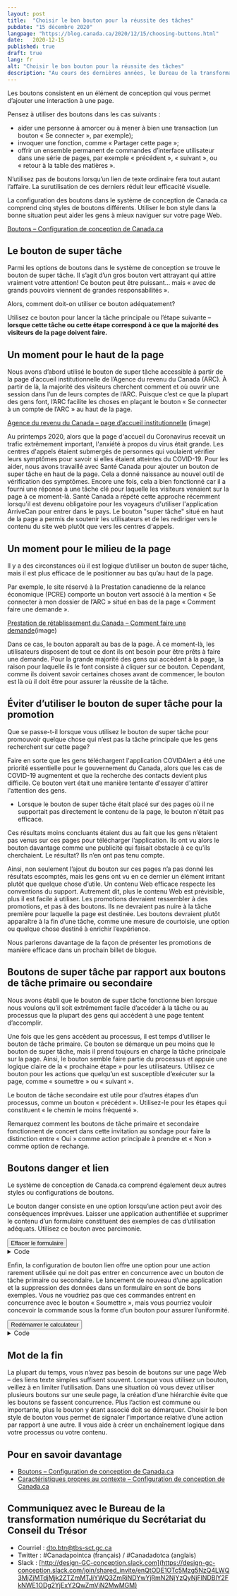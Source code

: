 ```yaml
---
layout: post
title:  "Choisir le bon bouton pour la réussite des tâches"
pubdate: "15 décembre 2020"
langpage: "https://blog.canada.ca/2020/12/15/choosing-buttons.html"
date:   2020-12-15
published: true
draft: true
lang: fr
alt: "Choisir le bon bouton pour la réussite des tâches"
description: "Au cours des dernières années, le Bureau de la transformation numérique a étudié l’utilisation de listes de vérification interactives pour simplifier la façon dont nous présentons les critères d’admissibilité."
---
```

Les boutons consistent en un élément de conception qui vous permet d’ajouter une interaction à une page. 

Pensez à utiliser des boutons dans les cas suivants :

*	aider une personne à amorcer ou à mener à bien une transaction (un bouton «&nbsp;Se connecter&nbsp;», par exemple);
*	invoquer une fonction, comme «&nbsp;Partager cette page&nbsp;»;
*	offrir un ensemble permanent de commandes d’interface utilisateur dans une série de pages, par exemple «&nbsp;précédent&nbsp;», «&nbsp;suivant&nbsp;», ou «&nbsp;retour à la table des matières&nbsp;».

N’utilisez pas de boutons lorsqu’un lien de texte ordinaire fera tout autant l’affaire. La surutilisation de ces derniers réduit leur efficacité visuelle.

La configuration des boutons dans le système de conception de Canada.ca comprend cinq styles de boutons différents. Utiliser le bon style dans la bonne situation peut aider les gens à mieux naviguer sur votre page Web. 

[Boutons – Configuration de conception de Canada.ca](https://conception.canada.ca/configurations-conception-communes/boutons.html)

## Le bouton de super tâche

Parmi les options de boutons dans le système de conception se trouve le bouton de super tâche. Il s’agit d’un gros bouton vert attrayant qui attire vraiment votre attention! Ce bouton peut être puissant... mais «&nbsp;avec de grands pouvoirs viennent de grandes responsabilités&nbsp;». 

Alors, comment doit-on utiliser ce bouton adéquatement?

Utilisez ce bouton pour lancer la tâche principale ou l’étape suivante – **lorsque cette tâche ou cette étape correspond à ce que la majorité des visiteurs de la page doivent faire.**

## Un moment pour le haut de la page

Nous avons d’abord utilisé le bouton de super tâche accessible à partir de la page d’accueil institutionnelle de l’Agence du revenu du Canada (ARC). À partir de là, la majorité des visiteurs cherchent comment et où ouvrir une session dans l’un de leurs comptes de l’ARC. Puisque c’est ce que la plupart des gens font, l’ARC facilite les choses en plaçant le bouton «&nbsp;Se connecter à un compte de l’ARC&nbsp;» au haut de la page.

[Agence du revenu du Canada – page d’accueil institutionnelle](https://www.canada.ca/fr/agence-revenu.html) (image)

Au printemps 2020, alors que la page d'accueil du Coronavirus recevait un trafic extrêmement important, l'anxiété à propos du virus était grande. Les centres d'appels étaient submergés de personnes qui voulaient vérifier leurs symptômes pour savoir si elles étaient atteintes du COVID-19. Pour les aider, nous avons travaillé avec Santé Canada pour ajouter un bouton de super tâche en haut de la page. Cela a donné naissance au nouvel outil de vérification des symptômes. Encore une fois, cela a bien fonctionné car il a fourni une réponse à une tâche clé pour laquelle les visiteurs venaient sur la page à ce moment-là. Santé Canada a répété cette approche récemment lorsqu'il est devenu obligatoire pour les voyageurs d'utiliser l'application ArriveCan pour entrer dans le pays. Le bouton "super tâche" situé en haut de la page a permis de soutenir les utilisateurs et de les rediriger vers le contenu du site web plutôt que vers les centres d'appels. 

## Un moment pour le milieu de la page

Il y a des circonstances où il est logique d’utiliser un bouton de super tâche, mais il est plus efficace de le positionner au bas qu’au haut de la page. 

Par exemple, le site réservé à la Prestation canadienne de la relance économique (PCRE) comporte un bouton vert associé à la mention «&nbsp;Se connecter à mon dossier de l’ARC&nbsp;» situé en bas de la page «&nbsp;Comment faire une demande&nbsp;». 

[Prestation de rétablissement du Canada – Comment faire une demande](https://www.canada.ca/fr/agence-revenu/services/prestations/prestation-relance-economique/pcre-comment-demande.html)(image)

Dans ce cas, le bouton apparaît au bas de la page. À ce moment-là, les utilisateurs disposent de tout ce dont ils ont besoin pour être prêts à faire une demande. Pour la grande majorité des gens qui accèdent à la page, la raison pour laquelle ils le font consiste à cliquer sur ce bouton. Cependant, comme ils doivent savoir certaines choses avant de commencer, le bouton est là où il doit être pour assurer la réussite de la tâche.

## Éviter d’utiliser le bouton de super tâche pour la promotion

Que se passe-t-il lorsque vous utilisez le bouton de super tâche pour promouvoir quelque chose qui n’est pas la tâche principale que les gens recherchent sur cette page?

Faire en sorte que les gens téléchargent l'application COVIDAlert a été une priorité essentielle pour le gouvernement du Canada, alors que les cas de COVID-19 augmentent et que la recherche des contacts devient plus difficile. Ce bouton vert était une manière tentante d'essayer d'attirer l'attention des gens. 

* Lorsque le bouton de super tâche était placé sur des pages où il ne supportait pas directement le contenu de la page, le bouton n'était pas efficace. 

Ces résultats moins concluants étaient dus au fait que les gens n’étaient pas venus sur ces pages pour télécharger l’application. Ils ont vu alors le bouton davantage comme une publicité qui faisait obstacle à ce qu’ils cherchaient. Le résultat? Ils n’en ont pas tenu compte.

Ainsi, non seulement l’ajout du bouton sur ces pages n’a pas donné les résultats escomptés, mais les gens ont vu en ce dernier un élément irritant plutôt que quelque chose d’utile. Un contenu Web efficace respecte les conventions du support. Autrement dit, plus le contenu Web est prévisible, plus il est facile à utiliser. Les promotions devraient ressembler à des promotions, et pas à des boutons. Ils ne devraient pas nuire à la tâche première pour laquelle la page est destinée. Les boutons devraient plutôt apparaître à la fin d’une tâche, comme une mesure de courtoisie, une option ou quelque chose destiné à enrichir l’expérience.

Nous parlerons davantage de la façon de présenter les promotions de manière efficace dans un prochain billet de blogue.

## Boutons de super tâche par rapport aux boutons de tâche primaire ou secondaire

Nous avons établi que le bouton de super tâche fonctionne bien lorsque nous voulons qu’il soit extrêmement facile d’accéder à la tâche ou au processus que la plupart des gens qui accèdent à une page tentent d’accomplir.

Une fois que les gens accèdent au processus, il est temps d’utiliser le bouton de tâche primaire. Ce bouton se démarque un peu moins que le bouton de super tâche, mais il prend toujours en charge la tâche principale sur la page. Ainsi, le bouton semble faire partie du processus et appuie une logique claire de la «&nbsp;prochaine étape&nbsp;» pour les utilisateurs. Utilisez ce bouton pour les actions que quelqu’un est susceptible d’exécuter sur la page, comme «&nbsp;soumettre&nbsp;» ou «&nbsp;suivant&nbsp;».

Le bouton de tâche secondaire est utile pour d’autres étapes d’un processus, comme un bouton «&nbsp;précédent&nbsp;». Utilisez-le pour les étapes qui constituent «&nbsp;le chemin le moins fréquenté&nbsp;».

Remarquez comment les boutons de tâche primaire et secondaire fonctionnent de concert dans cette invitation au sondage pour faire la distinction entre «&nbsp;Oui&nbsp;» comme action principale à prendre et «&nbsp;Non&nbsp;» comme option de rechange.

## Boutons danger et lien

Le système de conception de Canada.ca comprend également deux autres styles ou configurations de boutons.

Le bouton danger consiste en une option lorsqu’une action peut avoir des conséquences imprévues. Laisser une application authentifiée et supprimer le contenu d’un formulaire constituent des exemples de cas d’utilisation adéquats. Utilisez ce bouton avec parcimonie.

<div class="pattern-demo mrgn-bttm-md">
<button class="btn btn-danger">Effacer le formulaire</button>
</div>
<details>
<summary>Code</summary>
<pre><code>&lt;button class="btn btn-danger"&gt;Effacer le formulaire&lt;/button&gt;</code></pre>
</details>

Enfin, la configuration de bouton lien offre une option pour une action rarement utilisée qui ne doit pas entrer en concurrence avec un bouton de tâche primaire ou secondaire. Le lancement de nouveau d’une application et la suppression des données dans un formulaire en sont de bons exemples. Vous ne voudriez pas que ces commandes entrent en concurrence avec le bouton «&nbsp;Soumettre&nbsp;», mais vous pourriez vouloir concevoir la commande sous la forme d’un bouton pour assurer l’uniformité.

<div class="pattern-demo mrgn-bttm-md">
<button class="btn btn-link">Redémarrer le calculateur</button>
</div>
 <details>
<summary>Code</summary>
<pre><code>&lt;button class="btn btn-link"&gt;Redémarrer le calculateur&lt;/button&gt;</code></pre>
</details>

## Mot de la fin

La plupart du temps, vous n’avez pas besoin de boutons sur une page Web – des liens texte simples suffisent souvent. Lorsque vous utilisez un bouton, veillez à en limiter l’utilisation. Dans une situation où vous devez utiliser plusieurs boutons sur une seule page, la création d’une hiérarchie évite que les boutons se fassent concurrence. Plus l’action est commune ou importante, plus le bouton y étant associé doit se démarquer. Choisir le bon style de bouton vous permet de signaler l’importance relative d’une action par rapport à une autre. Il vous aide à créer un enchaînement logique dans votre processus ou votre contenu.

## Pour en savoir davantage

*	[Boutons – Configuration de conception de Canada.ca](https://conception.canada.ca/configurations-conception-communes/boutons.html)
*	[Caractéristiques propres au contexte – Configuration de conception de Canada.ca](https://conception.canada.ca/configurations-conception-communes/boutons.html)

## Communiquez avec le Bureau de la transformation numérique du Secrétariat du Conseil du Trésor 

* Courriel : [dto.btn@tbs-sct.gc.ca](mailto:dto.btn@tbs-sct.gc.ca)
* Twitter :  #Canadapointca (français) / #Canadadotca (anglais)
* Slack : [http://design-GC-conception.slack.com](https://design-gc-conception.slack.com/join/shared_invite/enQtODE1OTc5Mzg5NzQ4LWQ3MjZjMTdjMjk2ZTZmMTJjYWQ3ZmRiNDYwYjRmN2NjYzQyNjFlNDBlY2FkNWE1ODg2YjExY2QwZmVjN2MwMGM)
